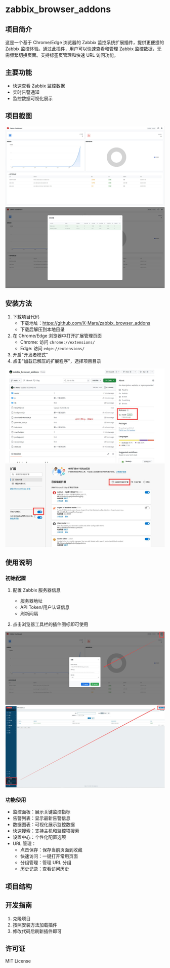 # zabbix_browser_addons

## 项目简介
这是一个基于 Chrome/Edge 浏览器的 Zabbix 监控系统扩展插件，提供更便捷的 Zabbix 监控体验。通过此插件，用户可以快速查看和管理 Zabbix 监控数据，无需频繁切换页面。支持标签页管理和快速 URL 访问功能。

## 主要功能
- 快速查看 Zabbix 监控数据
- 实时告警通知
- 监控数据可视化展示

## 项目截图
![image](./assets/1.jpg)
![image](./assets/2.jpg)


## 安装方法
1. 下载项目代码
   - 下载地址：https://github.com/X-Mars/zabbix_browser_addons
   - 下载后解压到本地目录
2. 在 Chrome/Edge 浏览器中打开扩展管理页面
   - Chrome: 访问 `chrome://extensions/`
   - Edge: 访问 `edge://extensions/`
3. 开启"开发者模式"
3. 点击"加载已解压的扩展程序"，选择项目目录

![image](./assets/3.jpg)
![image](./assets/4.jpg)

## 使用说明
### 初始配置
1. 配置 Zabbix 服务器信息
   - 服务器地址
   - API Token/用户认证信息
   - 刷新间隔

3. 点击浏览器工具栏的插件图标即可使用

![image](./assets/5.jpg)
![image](./assets/6.jpg)

### 功能使用
- 监控面板：展示关键监控指标
- 告警列表：显示最新告警信息
- 数据图表：可视化展示监控数据
- 快速搜索：支持主机和监控项搜索
- 设置中心：个性化配置选项
- URL 管理：
  - 点击保存：保存当前页面到收藏
  - 快速访问：一键打开常用页面
  - 分组管理：管理 URL 分组
  - 历史记录：查看访问历史

## 项目结构

## 开发指南
1. 克隆项目
2. 按照安装方法加载插件
3. 修改代码后刷新插件即可

## 许可证
MIT License
